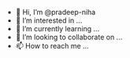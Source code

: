 - 👋 Hi, I’m @pradeep-niha
- 👀 I’m interested in ...
- 🌱 I’m currently learning ...
- 💞️ I’m looking to collaborate on ...
- 📫 How to reach me ...

<!---
pradeep-niha/pradeep-niha is a ✨ special ✨ repository because its `README.md` (this file) appears on your GitHub profile.
You can click the Preview link to take a look at your changes.
--->
